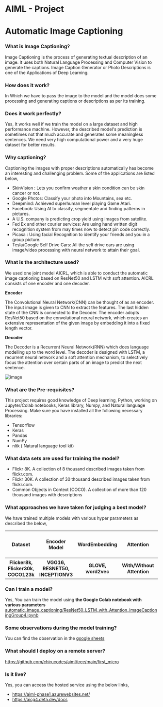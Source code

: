 # AIML - Project
# Automatic Image Captioning

### What is Image Captioning?
Image Captioning is the process of generating textual description of an image. It uses both Natural Language Processing and Computer Vision to generate the captions. Image Caption Generator or Photo Descriptions is one of the Applications of Deep Learning.

### How does it work?
In Which we have to pass the image to the model and the model does some processing and generating captions or descriptions as per its training. 

### Does it work perfectly?
Yes, It works well if we train the model on a large dataset and high performance machine. However, the described model's prediction is sometimes not that much accurate and generates some meaningless sentences. We need very high computational power and a very huge dataset for better results.

### Why captioning?
Captioning the images with proper descriptions automatically has become an interesting and challenging problem. Some of the applications are listed below,
- SkinVision : Lets you confirm weather a skin condition can be skin cancer or not.
- Google Photos: Classify your photo into Mountains, sea etc.
- Deepmind: Achieved superhuman level playing Game Atari.
- Facebook: Using AI to classify, segmentate and finding patterns in pictures.
- A U.S. company is predicting crop yield using images from satellite.
- Fed Ex and other courier services: Are using hand written digit recognition system from may times now to detect pin code correctly.
- Picasa : Using facial Recognition to identify your friends and you in a group picture.
- Tesla/Google Self Drive Cars: All the self drive cars are using image/video processing with neural network to attain their goal.

### What is the architecture used?
We used one joint model AICRL, which is able to conduct the automatic image captioning based on ResNet50 and LSTM with soft attention. AICRL consists of one encoder and one decoder. 

**Encoder**

The Convolutional Neural Network(CNN) can be thought of as an encoder. The input image is given to CNN to extract the features. The last hidden state of the CNN is connected to the Decoder. The encoder adopts ResNet50 based on the convolutional neural network, which creates an extensive representation of the given image by embedding it into a fixed length vector. 

**Decoder**

The Decoder is a Recurrent Neural Network(RNN) which does language modelling up to the word level. The decoder is designed with LSTM, a recurrent neural network and a soft attention mechanism, to selectively focus the attention over certain parts of an image to predict the next sentence. 

![image](https://user-images.githubusercontent.com/42552004/185698360-a42be897-b6e3-4e8a-bf8b-160b4b0a4599.png)

### What are the Pre-requisites?
This project requires good knowledge of Deep learning, Python, working on Jupyter/Colab notebooks, Keras library, Numpy, and Natural language Processing. Make sure you have installed all the following necessary libraries:
- Tensorflow
- Keras
- Pandas
- NumPy
- nltk ( Natural language tool kit)

### What data sets are used for training the model?
- Flickr 8K. A collection of 8 thousand described images taken from flickr.com.
- Flickr 30K. A collection of 30 thousand described images taken from flickr.com.
- Common Objects in Context (COCO). A collection of more than 120 thousand images with descriptions

### What approaches we have taken for judging a best model?
We have trained multiple models with various hyper parameters as described the below,
<table>
<thead>
  <th>Dataset</th>
  <th>Encoder Model</th>
  <th>WordEmbedding</th>
  <th>Attention</th>
  <th>Transformer</th>
  <th>Loss function</th>
  <th>Optimizer</th>
  <th>No of pics per batch</th>
  <th>Learning rate</th>
  <th>Epochs</th>
</thead>
<tbody>
<tr>
  <th>Flicker8k, Flicker30k, COCO123k</th>
  <th>VGG16, RESNET50, INCEPTIONV3</th>
  <th>GLOVE, word2vec</th>
  <th>With/Without Attention</th>
  <th>With/Without Transformer</th>
  <th>categorical_crossentropy</th>
  <th>adam</th>
  <th>30</th>
  <th>0.0001</th>
  <th>5, 10, 30</th>
<tbody>
</tr>
</table>


### Can I train a model?
Yes, You can train the model using **the Google Colab notebook with various parameters**
[automatic_image_captioning/ResNet50_LSTM_with_Attention_ImageCaptioningGroup4.ipynb](https://github.com/chirucodes/aiml/blob/main/automatic_image_captioning/ResNet50_LSTM_with_Attention_ImageCaptioningGroup4.ipynb)

### Some observations during the model training?
You can find the observation in the [google sheets](https://docs.google.com/spreadsheets/d/1eO9BrHyBLZACl_1QBHOROR3yUCW5jHyael8NUIjX4vA/edit#gid=0)

### What should I deploy on a remote server?
https://github.com/chirucodes/aiml/tree/main/first_micro

### Is it live?
Yes, you can access the hosted service using the below links,
- https://aiml-phase1.azurewebsites.net/
- https://aicg4.deta.dev/docs
